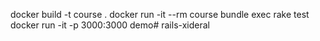docker build -t course .
docker run -it --rm course bundle exec rake test
docker run -it -p 3000:3000 demo# rails-xideral
